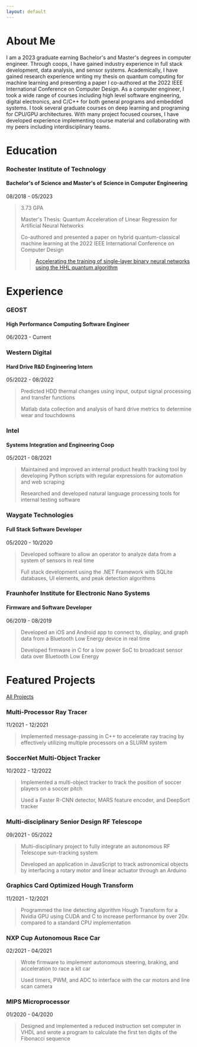 ```yaml
---
layout: default
---
```


# About Me

I am a 2023 graduate earning Bachelor's and Master's degrees in computer engineer.
Through coops, I have gained industry experience in full stack development, data analysis, and sensor systems.
Academically, I have gained research experience writing my thesis on quantum computing for machine learning and presenting a paper I co-authored at the 2022 IEEE International Conference on Computer Design. As a computer engineer, I took a wide range of courses including high level software engineering, digital electronics, and C/C++ for both general programs and embedded systems. I took several graduate courses on deep learning and programing for CPU/GPU architectures. With many project focused courses, I have developed experience implementing course material and collaborating with my peers including interdisciplinary teams.

# Education

### Rochester Institute of Technology
#### Bachelor's of Science and Master's of Science in Computer Engineering

08/2018 - 05/2023

> 3.73 GPA
> 
> Master's Thesis: Quantum Acceleration of Linear Regression for Artificial Neural Networks  
> 
> Co-authored and presented a paper on hybrid quantum-classical machine learning at the 2022 IEEE International Conference on Computer Design  
>
>> [Accelerating the training of single-layer binary neural networks using the HHL quantum algorithm](https://arxiv.org/abs/2210.12707)

# Experience

### GEOST
#### High Performance Computing Software Engineer

06/2023 - Current

### Western Digital
#### Hard Drive R&D Engineering Intern

05/2022 - 08/2022

> Predicted HDD thermal changes using input, output signal processing and transfer functions
>
> Matlab data collection and analysis of hard drive metrics to determine wear and touchdowns

### Intel
#### Systems Integration and Engineering Coop

05/2021 - 08/2021

> Maintained and improved an internal product health tracking tool by developing Python scripts with regular expressions for automation and web scraping
>
> Researched and developed natural language processing tools for internal testing software

### Waygate Technologies
#### Full Stack Software Developer

05/2020 - 10/2020

> Developed software to allow an operator to analyze data from a system of sensors in real time
>
> Full stack development using the .NET Framework with SQLite databases, UI elements, and peak detection algorithms

### Fraunhofer Institute for Electronic Nano Systems
#### Firmware and Software Developer

06/2019 - 08/2019

> Developed an iOS and Android app to connect to, display, and graph data from a Bluetooth Low Energy device in real time
> 
> Developed firmware in C for a low power SoC to broadcast sensor data over Bluetooth Low Energy

# Featured Projects

[All Projects](./projects.html)

### Multi-Processor Ray Tracer

11/2021 - 12/2021

> Implemented message-passing in C++ to accelerate ray tracing by effectively utilizing multiple processors on a SLURM system

### SoccerNet Multi-Object Tracker

10/2022 - 12/2022

> Implemented a multi-object tracker to track the position of soccer players on a soccer pitch
> 
> Used a Faster R-CNN detector, MARS feature encoder, and DeepSort tracker

### Multi-disciplinary Senior Design RF Telescope

09/2021 - 05/2022

> Multi-disciplinary project to fully integrate an autonomous RF Telescope sun-tracking system
> 
> Developed an application in JavaScript to track astronomical objects by interfacing a rotary motor and linear actuator through an Arduino

### Graphics Card Optimized Hough Transform

11/2021 - 12/2021

> Programmed the line detecting algorithm Hough Transform for a Nvidia GPU using CUDA and C to increase performance by over 20x compared to a standard CPU implementation

### NXP Cup Autonomous Race Car

02/2021 - 04/2021

> Wrote firmware to implement autonomous steering, braking, and acceleration to race a kit car
>
> Used timers, PWM, and ADC to interface with the car motors and line scan camera

### MIPS Microprocessor

01/2020 - 04/2020

> Designed and implemented a reduced instruction set computer in VHDL and wrote a program to calculate the first ten digits of the Fibonacci sequence
